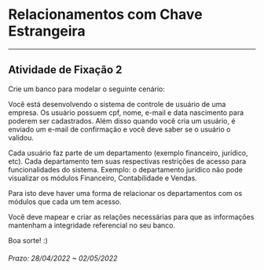 # Relacionamentos com Chave Estrangeira

---  

## Atividade de Fixação 2  

Crie um banco para modelar o seguinte cenário:  

Você está desenvolvendo o sistema de controle de usuário de uma empresa. Os usuário possuem cpf, nome, e-mail e data nascimento para poderem ser cadastrados. Além disso quando você cria um usuário, é enviado um e-mail de confirmação e você deve saber se o usuário o validou.  

Cada usuário faz parte de um departamento (exemplo financeiro, jurídico, etc). Cada departamento tem suas respectivas restrições de acesso para funcionalidades do sistema. Exemplo: o departamento jurídico não pode visualizar os módulos Financeiro, Contabilidade e Vendas.  

Para isto deve haver uma forma de relacionar os departamentos com os módulos que cada um tem acesso.  

Você deve mapear e criar as relações necessárias para que as informações mantenham a integridade referencial no seu banco.  

Boa sorte! :)  

###### Prazo: 28/04/2022 ~ 02/05/2022  
